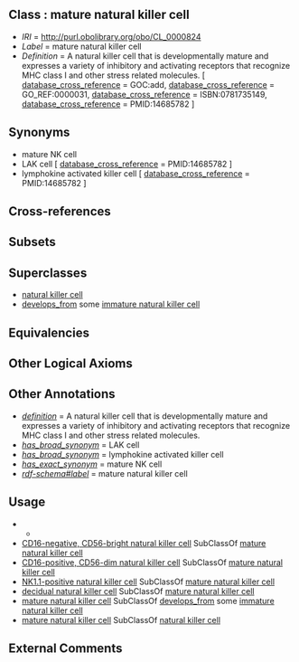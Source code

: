 
## Class : mature natural killer cell

 * *IRI* = http://purl.obolibrary.org/obo/CL_0000824
 * *Label* = mature natural killer cell
 * *Definition* = A natural killer cell that is developmentally mature and expresses a variety of inhibitory and activating receptors that recognize MHC class I and other stress related molecules. [ [database_cross_reference](../../ef/oboInOwl#hasDbXref.md) = GOC:add, [database_cross_reference](../../ef/oboInOwl#hasDbXref.md) = GO_REF:0000031, [database_cross_reference](../../ef/oboInOwl#hasDbXref.md) = ISBN:0781735149, [database_cross_reference](../../ef/oboInOwl#hasDbXref.md) = PMID:14685782 ]

## Synonyms

 * mature NK cell
 * LAK cell [ [database_cross_reference](../../ef/oboInOwl#hasDbXref.md) = PMID:14685782 ]
 * lymphokine activated killer cell [ [database_cross_reference](../../ef/oboInOwl#hasDbXref.md) = PMID:14685782 ]

## Cross-references


## Subsets


## Superclasses

 * [natural killer cell](../../CL/23/CL_0000623.md)
 * [develops_from](../../RO/02/RO_0002202.md) some [immature natural killer cell](../../CL/23/CL_0000823.md)

## Equivalencies


## Other Logical Axioms


## Other Annotations

 * *[definition](../../IAO/15/IAO_0000115.md)* = A natural killer cell that is developmentally mature and expresses a variety of inhibitory and activating receptors that recognize MHC class I and other stress related molecules.
 * *[has_broad_synonym](../../ym/oboInOwl#hasBroadSynonym.md)* = LAK cell
 * *[has_broad_synonym](../../ym/oboInOwl#hasBroadSynonym.md)* = lymphokine activated killer cell
 * *[has_exact_synonym](../../ym/oboInOwl#hasExactSynonym.md)* = mature NK cell
 * *[rdf-schema#label](../../el/rdf-schema#label.md)* = mature natural killer cell

## Usage

 * -
 * [CD16-negative, CD56-bright natural killer cell](../../CL/38/CL_0000938.md) SubClassOf [mature natural killer cell](../../CL/24/CL_0000824.md)
 * [CD16-positive, CD56-dim natural killer cell](../../CL/39/CL_0000939.md) SubClassOf [mature natural killer cell](../../CL/24/CL_0000824.md)
 * [NK1.1-positive natural killer cell](../../CL/38/CL_0002438.md) SubClassOf [mature natural killer cell](../../CL/24/CL_0000824.md)
 * [decidual natural killer cell](../../CL/43/CL_0002343.md) SubClassOf [mature natural killer cell](../../CL/24/CL_0000824.md)
 * [mature natural killer cell](../../CL/24/CL_0000824.md) SubClassOf [develops_from](../../RO/02/RO_0002202.md) some [immature natural killer cell](../../CL/23/CL_0000823.md)
 * [mature natural killer cell](../../CL/24/CL_0000824.md) SubClassOf [natural killer cell](../../CL/23/CL_0000623.md)

## External Comments

